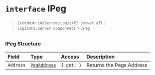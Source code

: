 # `interface` IPeg
> ###### Location: `LW/Server/LogicAPI.Server.dll` : `LogicAPI.Server.Components` > `IPeg`

### IPeg Structure
|   Field   |               Type               |   Access   |       Description        |
| :-------- | :------------------------------- | :--------- | :----------------------- |
| `Address` | [`PegAddress`](CS-PegAddress.md) | `{ get; }` | Returns the Pegs Address |
